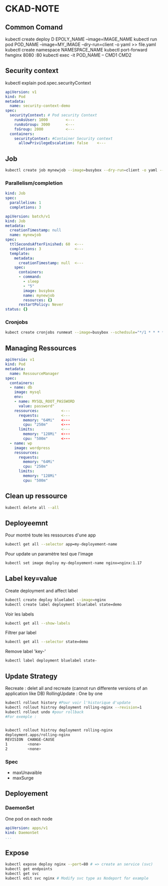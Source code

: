 # CKAD-NOTE
## Common Comand
kubectl create deploy D	EPOLY_NAME –image=IMAGE_NAME
kubectl run pod POD_NAME –image=MY_IMAGE –dry-run=client -o yaml >> file.yaml
kubectl create namespace NAMESPACE_NAME
kubectl port-forward fwnginx 8080 :80
kubectl exec -it POD_NAME – CMD1 CMD2

## Security context
kubectl explain pod.spec.securityContext
```yaml
apiVersion: v1
kind: Pod
metadata:
  name: security-context-demo
spec: 
  securityContext: # Pod security Context
    runAsUser: 1000        <---
    runAsGroup: 3000       <---
    fsGroup: 2000          <---
  containers:
    securityContext: #Container Security context 
      allowPrivilegeEscalation: false    <---
```
## Job

```bash
kubectl create job mynewjob --image=busybox --dry-run=client -o yaml -- sleep 5 > mynewJob.yaml
```
### Parallelism/completion
```yaml
kind: Job
spec:
  parallelism: 1
  completions: 3
```

```yaml
apiVersion: batch/v1
kind: Job
metadata:
  creationTimestamp: null
  name: mynewjob
spec:
  ttlSecondsAfterFinished: 60  <---
  completions: 3               <---
  template:
    metadata:
      creationTimestamp: null  <---
    spec:
      containers:
      - command:
        - sleep
        - "5"
        image: busybox
        name: mynewjob
        resources: {}
      restartPolicy: Never
status: {}
```
### Cronjobs
```bash
kubect create cronjobs runmeat --image=busybox --schedsule="*/1 * * * *" -- echo greetings drom the cluster
```

## Managing Ressources

```yaml
apiVersio: v1
kind: Pod
metadata:
  name: RessourceManager
spec:
  containers:
  - name: db
    image: mysql
    env:
    - name: MYSQL_ROOT_PASSWORD
      value: password"
    ressources:          <---
      requests:          <---
        memory: "64Mi"   <---
        cpu: "250m"      <---
      limits:            <---
        memory: "128Mi"  <---
        cpu: "500m"      <---
  - name: wp
    image: wordpress
    ressources:
      requests:
        memory: "64Mi"
        cpu: "250m"
      limits:
        memory: "128Mi"
        cpu: "500m"
```

## Clean up ressource
```bash
kubectl delete all --all
```

## Deployeemnt

Pour montré toute les ressources d'une app
```bash
kubectl get all --selector app=my-deployement-name
```

Pour update un paramètre tesl que l'image
```bash
kubectl set image deploy my-deployement-name nginx=nginx:1.17
```

## Label  key=value

Create deployment and affect label
```bash
kubectl create deploy bluelabel --image=nginx
kubectl create label deployment bluelabel state=demo
```

Voir les labels
```bash
kubectl get all --show-labels
```

Filtrer par label
```bash
kubectl get all --selector state=demo
```

Remove label   'key-'
```bash
kubectl label deployment bluelabel state-
```

## Update Strategy
Recreate : delet all and recreate (cannot run differente versions of an application like DB)
RollingUpdate : One by one

```bash
kubectl rollout history #Pour voir l'historique d'update
kubectl rollout histroy deployment rolling-nginx --revision=1
kubectl rollout undo #pour rollback
#For exemple :
 
```

```bash
kubectl rollout histroy deployment rolling-nginx
deployment.apps/rolling-nginx
REVISION  CHANGE-CAUSE
1         <none>
2         <none>
```

### Spec
- maxUnavaible
- maxSurge 

## Deployement

### DaemonSet
One pod on each node

```yaml
apiVersion: apps/v1
kind: DaemonSet
...
```

## Expose

```bash
kubectl expose deploy nginx --port=80 # => create an service (svc)
kubectl get endpoints
kubectl get svc
kubectl edit svc nginx # Modify svc type as Nodeport for example 
```